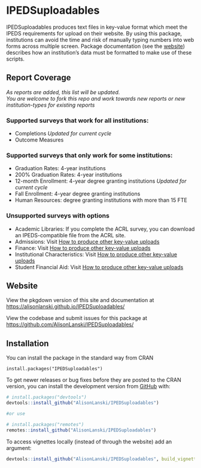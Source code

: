 
<!-- README.md is generated from README.Rmd. Please edit that file -->

# IPEDSuploadables

<!-- badges: start -->
<!-- badges: end -->

IPEDSuploadables produces text files in key-value format which meet the
IPEDS requirements for upload on their website. By using this package,
institutions can avoid the time and risk of manually typing numbers into
web forms across multiple screen. Package documentation (see the
[website](https://alisonlanski.github.io/IPEDSuploadables/)) describes
how an institution’s data must be formatted to make use of these
scripts.

## Report Coverage

*As reports are added, this list will be updated.  
You are welcome to fork this repo and work towards new reports or new
institution-types for existing reports*

### Supported surveys that work for all institutions:

-   Completions *Updated for current cycle*
-   Outcome Measures

### Supported surveys that only work for some institutions:

-   Graduation Rates: 4-year institutions
-   200% Graduation Rates: 4-year institutions
-   12-month Enrollment: 4-year degree granting institutions *Updated
    for current cycle*
-   Fall Enrollment: 4-year degree granting institutions
-   Human Resources: degree granting institutions with more than 15 FTE

### Unsupported surveys with options

-   Academic Libraries: If you complete the ACRL survey, you can
    download an IPEDS-compatible file from the ACRL site.
-   Admissions: Visit [How to produce other key-value
    uploads](https://alisonlanski.github.io/IPEDSuploadables/articles/howto_use_autoformat.html)
-   Finance: Visit [How to produce other key-value
    uploads](https://alisonlanski.github.io/IPEDSuploadables/articles/howto_use_autoformat.html)
-   Institutional Characteristics: Visit [How to produce other key-value
    uploads](https://alisonlanski.github.io/IPEDSuploadables/articles/howto_use_autoformat.html)
-   Student Financial Aid: Visit [How to produce other key-value
    uploads](https://alisonlanski.github.io/IPEDSuploadables/articles/howto_use_autoformat.html)

## Website

View the pkgdown version of this site and documentation at
<https://alisonlanski.github.io/IPEDSuploadables/>

View the codebase and submit issues for this package at
<https://github.com/AlisonLanski/IPEDSuploadables/>

## Installation

You can install the package in the standard way from CRAN

    install.packages("IPEDSuploadables")

To get newer releases or bug fixes before they are posted to the CRAN
version, you can install the development version from
[GitHub](https://github.com/AlisonLanski/IPEDSuploadables) with:

``` r
# install.packages("devtools")
devtools::install_github("AlisonLanski/IPEDSuploadables")

#or use

# install.packages("remotes")
remotes::install_github("AlisonLanski/IPEDSuploadables")
```

To access vignettes locally (instead of through the website) add an
argument:

``` r
devtools::install_github("AlisonLanski/IPEDSuploadables", build_vignettes = TRUE)
```
